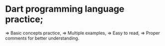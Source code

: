# Dart programming language practice;

=> Basic concepts practice,
=> Multiple examples,
=> Easy to read,
=> Proper comments for better understanding. 
